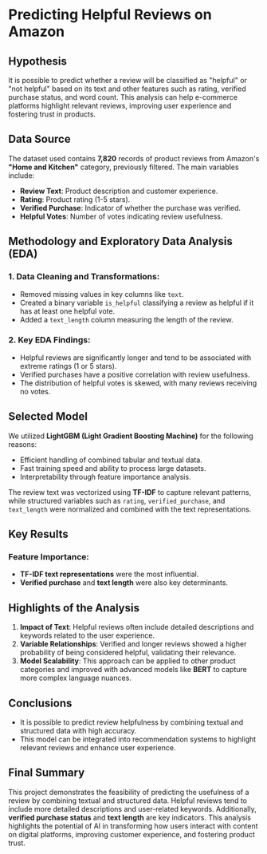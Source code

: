 # Predicting Helpful Reviews on Amazon

## Hypothesis
It is possible to predict whether a review will be classified as "helpful" or "not helpful" based on its text and other features such as rating, verified purchase status, and word count. This analysis can help e-commerce platforms highlight relevant reviews, improving user experience and fostering trust in products.

## Data Source
The dataset used contains **7,820** records of product reviews from Amazon's **"Home and Kitchen"** category, previously filtered. The main variables include:
- **Review Text**: Product description and customer experience.
- **Rating**: Product rating (1-5 stars).
- **Verified Purchase**: Indicator of whether the purchase was verified.
- **Helpful Votes**: Number of votes indicating review usefulness.

## Methodology and Exploratory Data Analysis (EDA)
### 1. Data Cleaning and Transformations:
- Removed missing values in key columns like `text`.
- Created a binary variable `is_helpful` classifying a review as helpful if it has at least one helpful vote.
- Added a `text_length` column measuring the length of the review.

### 2. Key EDA Findings:
- Helpful reviews are significantly longer and tend to be associated with extreme ratings (1 or 5 stars).
- Verified purchases have a positive correlation with review usefulness.
- The distribution of helpful votes is skewed, with many reviews receiving no votes.

## Selected Model
We utilized **LightGBM (Light Gradient Boosting Machine)** for the following reasons:
- Efficient handling of combined tabular and textual data.
- Fast training speed and ability to process large datasets.
- Interpretability through feature importance analysis.

The review text was vectorized using **TF-IDF** to capture relevant patterns, while structured variables such as `rating`, `verified_purchase`, and `text_length` were normalized and combined with the text representations.

## Key Results
### Feature Importance:
- **TF-IDF text representations** were the most influential.
- **Verified purchase** and **text length** were also key determinants.

## Highlights of the Analysis
1. **Impact of Text**: Helpful reviews often include detailed descriptions and keywords related to the user experience.
2. **Variable Relationships**: Verified and longer reviews showed a higher probability of being considered helpful, validating their relevance.
3. **Model Scalability**: This approach can be applied to other product categories and improved with advanced models like **BERT** to capture more complex language nuances.

## Conclusions
- It is possible to predict review helpfulness by combining textual and structured data with high accuracy.
- This model can be integrated into recommendation systems to highlight relevant reviews and enhance user experience.

## Final Summary
This project demonstrates the feasibility of predicting the usefulness of a review by combining textual and structured data. Helpful reviews tend to include more detailed descriptions and user-related keywords. Additionally, **verified purchase status** and **text length** are key indicators. This analysis highlights the potential of AI in transforming how users interact with content on digital platforms, improving customer experience, and fostering product trust.
